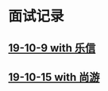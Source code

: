 # 面试记录

## [19-10-9 with 乐信](https://github.com/AaronKwong929/interviews/blob/master/19-10-9-with-LeXin.md)

## [19-10-15 with 尚游](https://github.com/AaronKwong929/interviews/blob/master/19-10-15-with-ShangYou.md)
